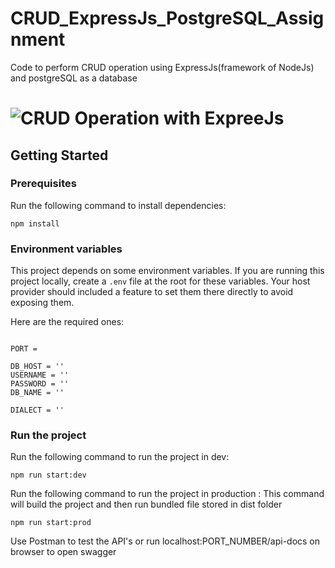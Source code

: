 # CRUD_ExpressJs_PostgreSQL_Assignment
Code to perform CRUD operation using ExpressJs(framework of NodeJs) and postgreSQL as a database 
# ![CRUD Operation with ExpreeJs](project-logo.png)

## Getting Started

### Prerequisites

Run the following command to install dependencies:

```shell
npm install
```

### Environment variables

This project depends on some environment variables.
If you are running this project locally, create a `.env` file at the root for these variables.
Your host provider should included a feature to set them there directly to avoid exposing them.

Here are the required ones:

```

PORT = 

DB_HOST = ''
USERNAME = ''
PASSWORD = ''
DB_NAME = ''

DIALECT = ''

```

### Run the project

Run the following command to run the project in dev:

```shell
npm run start:dev
```

Run the following command to run the project in production :
    This command will build the project and then run bundled file stored in dist folder
```shell
npm run start:prod
```

Use Postman to test the API's or run localhost:PORT_NUMBER/api-docs on browser to open swagger
